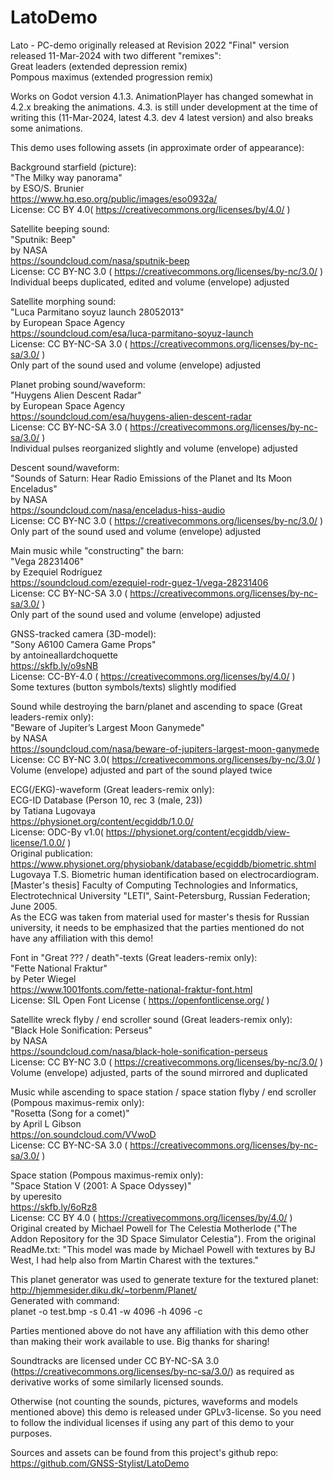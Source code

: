 # LatoDemo
Lato - PC-demo originally released at Revision 2022
"Final" version released 11-Mar-2024 with two different "remixes":\
Great leaders (extended depression remix)\
Pompous maximus (extended progression remix)

Works on Godot version 4.1.3. AnimationPlayer has changed somewhat in 4.2.x breaking the animations. 4.3. is still under development at the time of writing this (11-Mar-2024, latest 4.3. dev 4 latest version) and also breaks some animations.

This demo uses following assets (in approximate order of appearance):

Background starfield (picture):\
"The Milky way panorama"\
by ESO/S. Brunier\
https://www.hq.eso.org/public/images/eso0932a/ \
License: CC BY 4.0( https://creativecommons.org/licenses/by/4.0/ )

Satellite beeping sound:\
"Sputnik: Beep"\
by NASA\
https://soundcloud.com/nasa/sputnik-beep \
License: CC BY-NC 3.0 ( https://creativecommons.org/licenses/by-nc/3.0/ )\
Individual beeps duplicated, edited and volume (envelope) adjusted

Satellite morphing sound:\
"Luca Parmitano soyuz launch 28052013"\
by European Space Agency\
https://soundcloud.com/esa/luca-parmitano-soyuz-launch \
License: CC BY-NC-SA 3.0 ( https://creativecommons.org/licenses/by-nc-sa/3.0/ )\
Only part of the sound used and volume (envelope) adjusted

Planet probing sound/waveform:\
"Huygens Alien Descent Radar"\
by European Space Agency\
https://soundcloud.com/esa/huygens-alien-descent-radar \
License: CC BY-NC-SA 3.0 ( https://creativecommons.org/licenses/by-nc-sa/3.0/ )\
Individual pulses reorganized slightly and volume (envelope) adjusted

Descent sound/waveform:\
"Sounds of Saturn: Hear Radio Emissions of the Planet and Its Moon Enceladus"\
by NASA\
https://soundcloud.com/nasa/enceladus-hiss-audio \
License: CC BY-NC 3.0 ( https://creativecommons.org/licenses/by-nc/3.0/ )\
Only part of the sound used and volume (envelope) adjusted

Main music while "constructing" the barn:\
"Vega 28231406"\
by Ezequiel Rodríguez\
https://soundcloud.com/ezequiel-rodr-guez-1/vega-28231406 \
License: CC BY-NC-SA 3.0 ( https://creativecommons.org/licenses/by-nc-sa/3.0/ )\
Only part of the sound used and volume (envelope) adjusted

GNSS-tracked camera (3D-model):\
"Sony A6100 Camera Game Props"\
by antoineallardchoquette\
https://skfb.ly/o9sNB \
License: CC-BY-4.0 ( https://creativecommons.org/licenses/by/4.0/ )\
Some textures (button symbols/texts) slightly modified

Sound while destroying the barn/planet and ascending to space (Great leaders-remix only):\
"Beware of Jupiter’s Largest Moon Ganymede"\
by NASA\
https://soundcloud.com/nasa/beware-of-jupiters-largest-moon-ganymede \
License: CC BY-NC 3.0( https://creativecommons.org/licenses/by-nc/3.0/ )\
Volume (envelope) adjusted and part of the sound played twice

ECG(/EKG)-waveform (Great leaders-remix only):\
ECG-ID Database (Person 10, rec 3 (male, 23))\
by Tatiana Lugovaya\
https://physionet.org/content/ecgiddb/1.0.0/ \
License: ODC-By v1.0( https://physionet.org/content/ecgiddb/view-license/1.0.0/ )\
Original publication: https://www.physionet.org/physiobank/database/ecgiddb/biometric.shtml Lugovaya T.S. Biometric human identification based on electrocardiogram. [Master's thesis] Faculty of Computing Technologies and Informatics, Electrotechnical University "LETI", Saint-Petersburg, Russian Federation; June 2005.\
As the ECG was taken from material used for master's thesis for Russian university, it needs to be emphasized that the parties mentioned do not have any affiliation with this demo!

Font in "Great ??? / death"-texts (Great leaders-remix only):\
"Fette National Fraktur"\
by Peter Wiegel\
https://www.1001fonts.com/fette-national-fraktur-font.html \
License: SIL Open Font License ( https://openfontlicense.org/ )

Satellite wreck flyby / end scroller sound (Great leaders-remix only):\
"Black Hole Sonification: Perseus"\
by NASA\
https://soundcloud.com/nasa/black-hole-sonification-perseus \
License: CC BY-NC 3.0 ( https://creativecommons.org/licenses/by-nc/3.0/ )\
Volume (envelope) adjusted, parts of the sound mirrored and duplicated

Music while ascending to space station / space station flyby / end scroller (Pompous maximus-remix only):\
"Rosetta (Song for a comet)"\
by April L Gibson\
https://on.soundcloud.com/VVwoD \
License: CC BY-NC-SA 3.0 ( https://creativecommons.org/licenses/by-nc-sa/3.0/ )

Space station (Pompous maximus-remix only):\
"Space Station V (2001: A Space Odyssey)"\
by uperesito\
https://skfb.ly/6oRz8 \
License: CC BY 4.0 ( https://creativecommons.org/licenses/by/4.0/ ) \
Original created by Michael Powell for The Celestia Motherlode ("The Addon Repository for the 3D Space Simulator Celestia"). From the original ReadMe.txt: "This model was made by Michael Powell with textures by BJ West, I had help also from Martin Charest with the textures."

This planet generator was used to generate texture for the textured planet:\
http://hjemmesider.diku.dk/~torbenm/Planet/ \
Generated with command:\
planet -o test.bmp -s 0.41 -w 4096 -h 4096 -c

Parties mentioned above do not have any affiliation with this demo other than making their work available to use. Big thanks for sharing!

Soundtracks are licensed under CC BY-NC-SA 3.0 (https://creativecommons.org/licenses/by-nc-sa/3.0/) as required as derivative works of some similarly licensed sounds.

Otherwise (not counting the sounds, pictures, waveforms and models mentioned above) this demo is released under GPLv3-license. So you need to follow the individual licenses if using any part of this demo to your purposes.

Sources and assets can be found from this project's github repo:
https://github.com/GNSS-Stylist/LatoDemo
